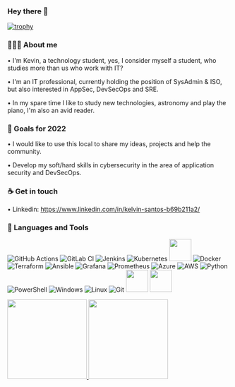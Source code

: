 ### Hey there 👋

[![trophy](https://github-profile-trophy.vercel.app/?username=z-drack&theme=darkhub&row=1&column=6)](https://github.com/ryo-ma/github-profile-trophy)

### 👨🏽‍💻 About me 

• I'm Kevin, a technology student, yes, I consider myself a student, who studies more than us who work with IT?

• I'm an IT professional, currently holding the position of SysAdmin & ISO, but also interested in AppSec, DevSecOps and SRE.

• In my spare time I like to study new technologies, astronomy and play the piano, I'm also an avid reader.

### 🔭 Goals for 2022

• I would like to use this local to share my ideas, projects and help the community.

• Develop my soft/hard skills in cybersecurity in the area of application security and DevSecOps.

### ☕️ Get in touch 

• Linkedin: https://www.linkedin.com/in/kelvin-santos-b69b211a2/ <br/>

### 🧰 Languages and Tools
![GitHub Actions](https://img.shields.io/badge/github%20actions-%232671E5.svg?style=for-the-badge&logo=githubactions&logoColor=white)
![GitLab CI](https://img.shields.io/badge/gitlab%20ci-%23181717.svg?style=for-the-badge&logo=gitlab&logoColor=white)
![Jenkins](https://img.shields.io/badge/jenkins-%232C5263.svg?style=for-the-badge&logo=jenkins&logoColor=white)
![Kubernetes](https://img.shields.io/badge/kubernetes-%23326ce5.svg?style=for-the-badge&logo=kubernetes&logoColor=white)
<img src="https://cdn.jsdelivr.net/gh/devicons/devicon/icons/argocd/argocd-original.svg" width="50" height="50" />
![Docker](https://img.shields.io/badge/docker-%230db7ed.svg?style=for-the-badge&logo=docker&logoColor=white)
![Terraform](https://img.shields.io/badge/terraform-%235835CC.svg?style=for-the-badge&logo=terraform&logoColor=white)
![Ansible](https://img.shields.io/badge/ansible-%231A1918.svg?style=for-the-badge&logo=ansible&logoColor=white)
![Grafana](https://img.shields.io/badge/grafana-%23F46800.svg?style=for-the-badge&logo=grafana&logoColor=white)
![Prometheus](https://img.shields.io/badge/Prometheus-E6522C?style=for-the-badge&logo=Prometheus&logoColor=white)
![Azure](https://img.shields.io/badge/azure-%230072C6.svg?style=for-the-badge&logo=microsoftazure&logoColor=white)
![AWS](https://img.shields.io/badge/AWS-%23FF9900.svg?style=for-the-badge&logo=amazon-aws&logoColor=white)
![Python](https://img.shields.io/badge/python-3670A0?style=for-the-badge&logo=python&logoColor=ffdd54)
![PowerShell](https://img.shields.io/badge/PowerShell-%235391FE.svg?style=for-the-badge&logo=powershell&logoColor=white)
![Windows](https://img.shields.io/badge/Windows-0078D6?style=for-the-badge&logo=windows&logoColor=white)
![Linux](https://img.shields.io/badge/Linux-FCC624?style=for-the-badge&logo=linux&logoColor=black)
![Git](https://img.shields.io/badge/git-%23F05033.svg?style=for-the-badge&logo=git&logoColor=white)
<img src="https://cdn.cdnlogo.com/logos/s/52/snyk.svg" width="50" height="50" />
<img src="https://cdn.cdnlogo.com/logos/s/58/sonarqube.svg" width="50" height="50" />
<div>
<a href="https://github.com/z-drack">
<img height="180em" src="https://github-readme-stats.vercel.app/api/top-langs/?username=z-drack&layout=compact&langs_count=7&theme=dracula"/>
<img height="180em" src="https://github-readme-stats.vercel.app/api?username=kelvinsidro67&show_icons=true&theme=dracula&include_all_commits=true&count_private=true"/>
</div>
